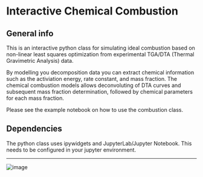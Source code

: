 # Interactive Chemical Combustion

## General info

This is an interactive python class for simulating ideal combustion
based on non-linear least squares optimization from experimental
TGA/DTA (Thermal Gravimetric Analysis) data. 

By modelling you decomposition data you can extract chemical information
such as the activiation energy, rate constant, and mass fraction. The 
chemical combustion models allows deconvoluting of DTA curves and
subsequent mass fraction determination, followed by chemical parameters
for each mass fraction.

Please see the example notebook on how to use the combustion class.

## Dependencies

The python class uses ipywidgets and JupyterLab/Jupyter Notebook.
This needs to be configured in your jupyter environment.

___

![image](https://user-images.githubusercontent.com/70808555/130940152-6a62cd05-4d42-4fb2-be52-fa71b21206aa.png)
